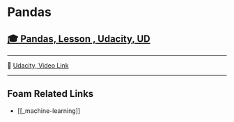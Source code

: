 # Pandas

## [🎓 Pandas, Lesson , Udacity, UD]()

---

🎥 [Udacity, Video Link]()

---

## Foam Related Links

- [[_machine-learning]]
